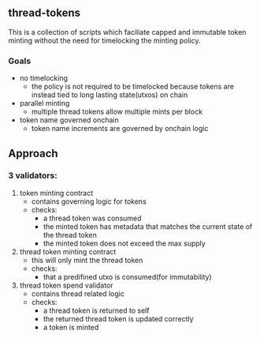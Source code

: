 
## thread-tokens

This is a collection of scripts which faciliate capped and immutable token minting without the need for timelocking the minting policy.

### Goals 
- no timelocking
    - the policy is not required to be timelocked because tokens are instead tied to long lasting state(utxos) on chain
- parallel minting
    - multiple thread tokens allow multiple mints per block
- token name governed onchain
    - token name increments are governed by onchain logic

## Approach

### 3 validators: 

1. token minting contract
    - contains governing logic for tokens
    - checks:
        - a thread token was consumed
        - the minted token has metadata that matches the current state of the thread token
        - the minted token does not exceed the max supply
2. thread token minting contract
    - this will only mint the thread token
    - checks: 
        - that a predifined utxo is consumed(for immutability)
3. thread token spend validator
    - contains thread related logic
    - checks: 
        - a thread token is returned to self
        - the returned thread token is updated correctly
        - a token is minted

